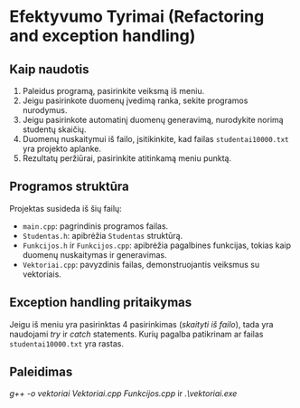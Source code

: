 # Efektyvumo Tyrimai (Refactoring and exception handling)

## Kaip naudotis
1. Paleidus programą, pasirinkite veiksmą iš meniu.
2. Jeigu pasirinkote duomenų įvedimą ranka, sekite programos nurodymus.
3. Jeigu pasirinkote automatinį duomenų generavimą, nurodykite norimą studentų skaičių.
4. Duomenų nuskaitymui iš failo, įsitikinkite, kad failas `studentai10000.txt` yra projekto aplanke.
5. Rezultatų peržiūrai, pasirinkite atitinkamą meniu punktą.

## Programos struktūra
Projektas susideda iš šių failų:
- `main.cpp`: pagrindinis programos failas.
- `Studentas.h`: apibrėžia `Studentas` struktūrą.
- `Funkcijos.h` ir `Funkcijos.cpp`: apibrėžia pagalbines funkcijas, tokias kaip duomenų nuskaitymas ir generavimas.
- `Vektoriai.cpp`: pavyzdinis failas, demonstruojantis veiksmus su vektoriais.

## Exception handling pritaikymas
Jeigu iš meniu yra pasirinktas 4 pasirinkimas (*skaityti iš failo*), tada yra naudojami *try* ir *catch* statements. Kurių pagalba patikrinam ar failas `studentai10000.txt` yra rastas.

## Paleidimas
*g++ -o vektoriai Vektoriai.cpp Funkcijos.cpp* ir *.\vektoriai.exe*
